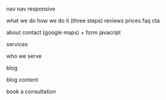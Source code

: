 nav 
nav responsive 

what we do 
how we do it (three steps)
reviews 
prices 
faq
cta

about 
contact (google maps) + form javacript 

services 

who we serve 

blog 

blog content 

book a consultation 
